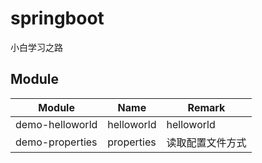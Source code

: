 # springboot

小白学习之路

## Module

| Module          | Name       | Remark           |
| --------------- | ---------- | ---------------- |
| demo-helloworld | helloworld | helloworld       |
| demo-properties | properties | 读取配置文件方式 |


